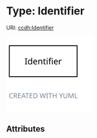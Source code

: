 
# Type: Identifier




URI: [ccdh:Identifier](https://ccdh.org/Identifier)


![img](images/Identifier.svg)

## Attributes

